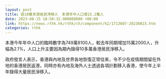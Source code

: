 ```yaml
---
layout: post
title: 逾10萬本港居民淨移入　本港年中人口增15.2萬人
date: 2023-08-15 18:50:32.000000000 +08:00
link: https://news.rthk.hk/rthk/ch/component/k2/1713607-20230815.htm
categories: rthk
---
```


本港今年年中人口的臨時數字為749萬8100人，較去年同期增加15萬2000人，升幅為2.1%，人口上升主要因為期內錄得10多萬香港居民淨移入。

政府發言人表示，香港與內地及世界各地恢復正常往來，令不少在疫情期間留在外地的香港居民返港，同時亦有內地及海外人士透過各項計劃移入香港，使今年上半年錄得大量居民淨移入。
